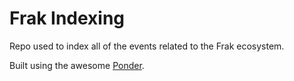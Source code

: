 # Frak Indexing

Repo used to index all of the events related to the Frak ecosystem.

Built using the awesome [Ponder](https://ponder.sh/).
